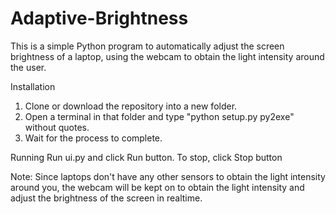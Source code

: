 # Adaptive-Brightness
  This is a simple Python program to automatically adjust the screen brightness of a laptop, using the webcam to obtain the light intensity around the user.

Installation
  1. Clone or download the repository into a new folder.
  2. Open a terminal in that folder and type "python setup.py py2exe" without quotes.
  3. Wait for the process to complete. 

Running
  Run ui.py and click Run button. To stop, click Stop button
  
  
 Note: Since laptops don't have any other sensors to obtain the light intensity around you, the webcam will be kept on to obtain the light intensity and adjust the brightness of the screen in realtime.
